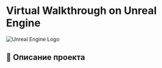  # Virtual Walkthrough on Unreal Engine

![Unreal Engine Logo](https://upload.wikimedia.org/wikipedia/commons/a/a0/Unreal_Engine_Logo.svg)

## 📝 Описание проекта
